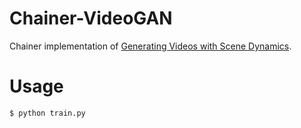 # Chainer-VideoGAN

Chainer implementation of [Generating Videos with Scene Dynamics](http://carlvondrick.com/tinyvideo/).

# Usage

```
$ python train.py
```
